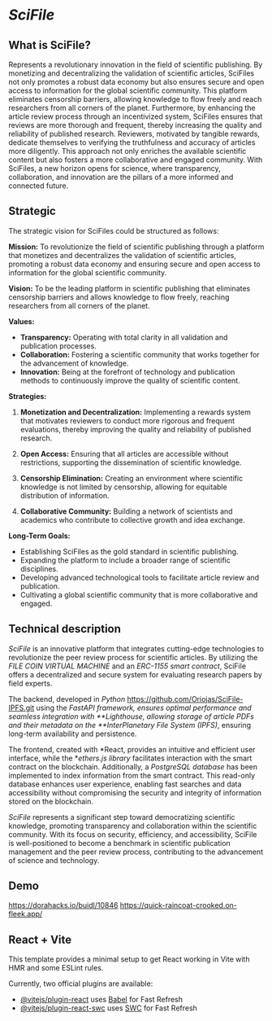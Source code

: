 # *SciFile*

## What is SciFile?

Represents a revolutionary innovation in the field of scientific publishing. By monetizing and decentralizing the validation of scientific articles, SciFiles not only promotes a robust data economy but also ensures secure and open access to information for the global scientific community. This platform eliminates censorship barriers, allowing knowledge to flow freely and reach researchers from all corners of the planet. Furthermore, by enhancing the article review process through an incentivized system, SciFiles ensures that reviews are more thorough and frequent, thereby increasing the quality and reliability of published research. Reviewers, motivated by tangible rewards, dedicate themselves to verifying the truthfulness and accuracy of articles more diligently. This approach not only enriches the available scientific content but also fosters a more collaborative and engaged community. With SciFiles, a new horizon opens for science, where transparency, collaboration, and innovation are the pillars of a more informed and connected future.

## Strategic

The strategic vision for SciFiles could be structured as follows:

**Mission:**
To revolutionize the field of scientific publishing through a platform that monetizes and decentralizes the validation of scientific articles, promoting a robust data economy and ensuring secure and open access to information for the global scientific community.

**Vision:**
To be the leading platform in scientific publishing that eliminates censorship barriers and allows knowledge to flow freely, reaching researchers from all corners of the planet.

**Values:**

- **Transparency:** Operating with total clarity in all validation and publication processes.
- **Collaboration:** Fostering a scientific community that works together for the advancement of knowledge.
- **Innovation:** Being at the forefront of technology and publication methods to continuously improve the quality of scientific content.

**Strategies:**

1. **Monetization and Decentralization:** Implementing a rewards system that motivates reviewers to conduct more rigorous and frequent evaluations, thereby improving the quality and reliability of published research.

1. **Open Access:** Ensuring that all articles are accessible without restrictions, supporting the dissemination of scientific knowledge.

1. **Censorship Elimination:** Creating an environment where scientific knowledge is not limited by censorship, allowing for equitable distribution of information.

1. **Collaborative Community:** Building a network of scientists and academics who contribute to collective growth and idea exchange.

**Long-Term Goals:**
- Establishing SciFiles as the gold standard in scientific publishing.
- Expanding the platform to include a broader range of scientific disciplines.
- Developing advanced technological tools to facilitate article review and publication. 
- Cultivating a global scientific community that is more collaborative and engaged.

## Technical description

*SciFile* is an innovative platform that integrates cutting-edge technologies to revolutionize the peer review process for scientific articles. By utilizing the *FILE COIN VIRTUAL MACHINE* and an *ERC-1155 smart contract*, SciFile offers a decentralized and secure system for evaluating research papers by field experts. 

The backend, developed in *Python* <https://github.com/Oriojas/SciFile-IPFS.git> using the *FastAPI framework, ensures optimal performance and seamless integration with **Lighthouse, allowing storage of article PDFs and their metadata on the **InterPlanetary File System (IPFS)*, ensuring long-term availability and persistence.

The frontend, created with *React, provides an intuitive and efficient user interface, while the **ethers.js library* facilitates interaction with the smart contract on the blockchain. Additionally, a *PostgreSQL database* has been implemented to index information from the smart contract. This read-only database enhances user experience, enabling fast searches and data accessibility without compromising the security and integrity of information stored on the blockchain.

*SciFile* represents a significant step toward democratizing scientific knowledge, promoting transparency and collaboration within the scientific community. With its focus on security, efficiency, and accessibility, SciFile is well-positioned to become a benchmark in scientific publication management and the peer review process, contributing to the advancement of science and technology.

## Demo
<https://dorahacks.io/buidl/10846>
<https://quick-raincoat-crooked.on-fleek.app/>

## React + Vite

This template provides a minimal setup to get React working in Vite with HMR and some ESLint rules.

Currently, two official plugins are available:

- [@vitejs/plugin-react](https://github.com/vitejs/vite-plugin-react/blob/main/packages/plugin-react/README.md) uses [Babel](https://babeljs.io/) for Fast Refresh
- [@vitejs/plugin-react-swc](https://github.com/vitejs/vite-plugin-react-swc) uses [SWC](https://swc.rs/) for Fast Refresh
